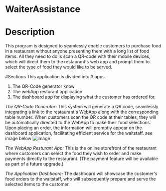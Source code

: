 ﻿# WaiterAssistance
# Description
This program is designed to seamlessly enable customers to purchase food in a restaurant without anyone presenting them with a long list of food items. All they need to do is scan a QR-code with their mobile devices, which will direct them to the restaurant's web app and prompt them to select the type of food they would like to be served. 

#Sections
This application is divided into 3 apps. 
1. The QR-Code generator know
2. The webApp resturant application
3. The dashboard app for displaying what the customer has ordered for.


*The QR-Code Generator:* This system will generate a QR code, seamlessly integrating a link to the restaurant's WebApp along with the corresponding table number. When customers scan the QR code at their tables, they will be automatically directed to the WebApp to make their food selections. Upon placing an order, the information will promptly appear on the dashboard application, facilitating efficient service for the waitstaff. see image below
![image](https://github.com/CrawlWise/WaiterAssistance/assets/126500329/9b17735f-3d41-4022-b1d3-5393e8f83331)

*The WebApp Resturant App:* This is the online storefront of the restaurant where customers can select the food they wish to order and make payments directly to the restaurant. (The payment feature will be available as part of a future upgrade.)

*The Application Dashboare:* The dashboard will showcase the customer's food orders to the waitstaff, who will subsequently prepare and serve the selected items to the customer.

